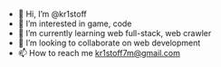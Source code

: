 - 👋 Hi, I’m @kr1stoff
- 👀 I’m interested in game, code
- 🌱 I’m currently learning web full-stack, web crawler
- 💞️ I’m looking to collaborate on web development
- 📫 How to reach me kr1stoff7m@gmail.com

<!---
kr1stoff/kr1stoff is a ✨ special ✨ repository because its `README.md` (this file) appears on your GitHub profile.
You can click the Preview link to take a look at your changes.
--->
